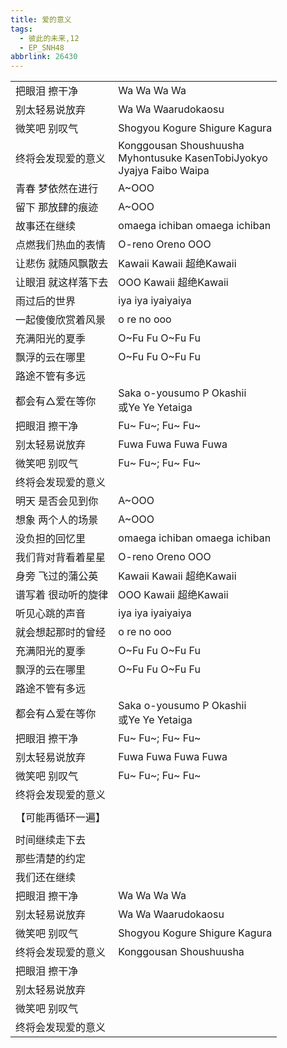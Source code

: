 ```yaml
---
title: 爱的意义
tags:
  - 彼此的未来,12
  - EP_SNH48
abbrlink: 26430
---
```

|      |      |
|--|--|
|把眼泪 擦干净|Wa Wa Wa Wa|
|别太轻易说放弃|Wa Wa Waarudokaosu|
|微笑吧 别叹气|Shogyou Kogure Shigure Kagura|
|终将会发现爱的意义|Konggousan Shoushuusha<br>Myhontusuke KasenTobiJyokyo<br>Jyajya Faibo Waipa|
|青春 梦依然在进行|A~OOO|
|留下 那放肆的痕迹|A~OOO|
|故事还在继续|omaega ichiban omaega ichiban|
|点燃我们热血的表情|O-reno Oreno OOO|
|让悲伤 就随风飘散去|Kawaii Kawaii 超绝Kawaii|
|让眼泪 就这样落下去|OOO Kawaii 超绝Kawaii|
|雨过后的世界|iya iya iyaiyaiya|
|一起傻傻欣赏着风景|o re no ooo|
|充满阳光的夏季|O~Fu Fu O~Fu Fu|
|飘浮的云在哪里|O~Fu Fu O~Fu Fu|
|路途不管有多远|      |
|都会有△爱在等你|Saka      o-yousumo P Okashii<br>或Ye Ye Yetaiga|
|把眼泪 擦干净|Fu~ Fu~; Fu~ Fu~|
|别太轻易说放弃|Fuwa Fuwa Fuwa Fuwa|
|微笑吧 别叹气|Fu~ Fu~; Fu~ Fu~|
|终将会发现爱的意义|      |
|明天 是否会见到你|A~OOO|
|想象 两个人的场景|A~OOO|
|没负担的回忆里|omaega ichiban omaega ichiban|
|我们背对背看着星星|O-reno Oreno OOO|
|身旁 飞过的蒲公英|Kawaii Kawaii 超绝Kawaii|
|谱写着 很动听的旋律|OOO Kawaii 超绝Kawaii|
|听见心跳的声音|iya iya iyaiyaiya|
|就会想起那时的曾经|o re no ooo|
|充满阳光的夏季|O~Fu Fu O~Fu Fu|
|飘浮的云在哪里|O~Fu Fu O~Fu Fu|
|路途不管有多远|      |
|都会有△爱在等你|Saka      o-yousumo P Okashii<br>或Ye Ye Yetaiga|
|把眼泪 擦干净|Fu~ Fu~; Fu~ Fu~|
|别太轻易说放弃|Fuwa Fuwa Fuwa Fuwa|
|微笑吧 别叹气|Fu~ Fu~; Fu~ Fu~|
|终将会发现爱的意义|      |
|      |      |
|【可能再循环一遍】|      |
|      |      |
|时间继续走下去|      |
|那些清楚的约定|      |
|我们还在继续|      |
|把眼泪 擦干净|Wa Wa Wa Wa|
|别太轻易说放弃|Wa Wa Waarudokaosu|
|微笑吧 别叹气|Shogyou Kogure Shigure Kagura|
|终将会发现爱的意义|Konggousan Shoushuusha|
|把眼泪 擦干净|      |
|别太轻易说放弃|      |
|微笑吧 别叹气|      |
|终将会发现爱的意义|      |